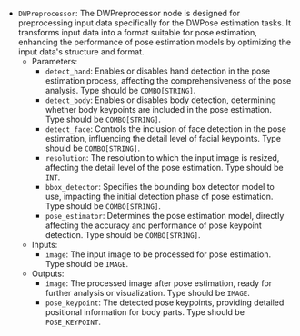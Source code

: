 - `DWPreprocessor`: The DWPreprocessor node is designed for preprocessing input data specifically for the DWPose estimation tasks. It transforms input data into a format suitable for pose estimation, enhancing the performance of pose estimation models by optimizing the input data's structure and format.
    - Parameters:
        - `detect_hand`: Enables or disables hand detection in the pose estimation process, affecting the comprehensiveness of the pose analysis. Type should be `COMBO[STRING]`.
        - `detect_body`: Enables or disables body detection, determining whether body keypoints are included in the pose estimation. Type should be `COMBO[STRING]`.
        - `detect_face`: Controls the inclusion of face detection in the pose estimation, influencing the detail level of facial keypoints. Type should be `COMBO[STRING]`.
        - `resolution`: The resolution to which the input image is resized, affecting the detail level of the pose estimation. Type should be `INT`.
        - `bbox_detector`: Specifies the bounding box detector model to use, impacting the initial detection phase of pose estimation. Type should be `COMBO[STRING]`.
        - `pose_estimator`: Determines the pose estimation model, directly affecting the accuracy and performance of pose keypoint detection. Type should be `COMBO[STRING]`.
    - Inputs:
        - `image`: The input image to be processed for pose estimation. Type should be `IMAGE`.
    - Outputs:
        - `image`: The processed image after pose estimation, ready for further analysis or visualization. Type should be `IMAGE`.
        - `pose_keypoint`: The detected pose keypoints, providing detailed positional information for body parts. Type should be `POSE_KEYPOINT`.
